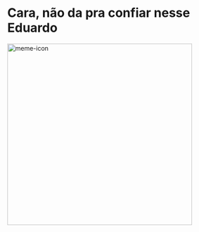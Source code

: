 <h1>Cara, não da pra confiar nesse Eduardo</h1>

<img src="https://i.kym-cdn.com/photos/images/original/000/259/943/694.png" width="420px" height="413px" alt="meme-icon"/>
